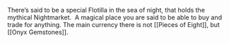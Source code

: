 There’s said to be a special Flotilla in the sea of night, that holds the mythical Nightmarket.  A magical place you are said to be able to buy and trade for anything.  The main currency there is not [[Pieces of Eight]], but [[Onyx Gemstones]].